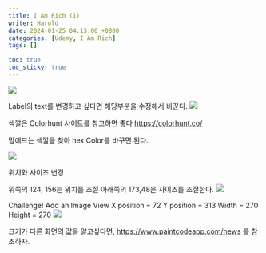 ```yaml
---
title: I Am Rich (1)
writer: Harold
date: 2024-01-25 04:13:00 +0800
categories: [Udemy, I Am Rich]
tags: []

toc: true
toc_sticky: true
---
```

![](https://velog.velcdn.com/images/haroldfromk/post/0682f4d8-1f21-451f-b236-c213fa2ac3ef/image.png)

Label의 text를 변경하고 싶다면 해당부분을 수정해서 바꾼다.
![](https://velog.velcdn.com/images/haroldfromk/post/265dd1d2-36ef-4749-bb07-46451285cc11/image.png)


색깔은 Colorhunt 사이트를 참고하면 좋다
https://colorhunt.co/

맘에드는 색깔을 찾아 hex Color를 바꾸면 된다.

![](https://velog.velcdn.com/images/haroldfromk/post/c686e388-15d6-4363-a75a-72205c7ef817/image.png)

위치와 사이즈 변경

위쪽의 124, 156는 위치를 조절
아래쪽의 173,48은 사이즈를 조절한다.
![](https://velog.velcdn.com/images/haroldfromk/post/7e58cb3c-16f8-4111-92f9-00584e1f7385/image.png)

Challenge!
Add an Image View
X position = 72
Y position = 313
Width = 270
Height = 270
![](https://velog.velcdn.com/images/haroldfromk/post/68413db6-327e-42d2-bf65-9b5d77d0c260/image.png)

크기가 다른 화면의 값을 알고싶다면,
https://www.paintcodeapp.com/news
를 참조하자.